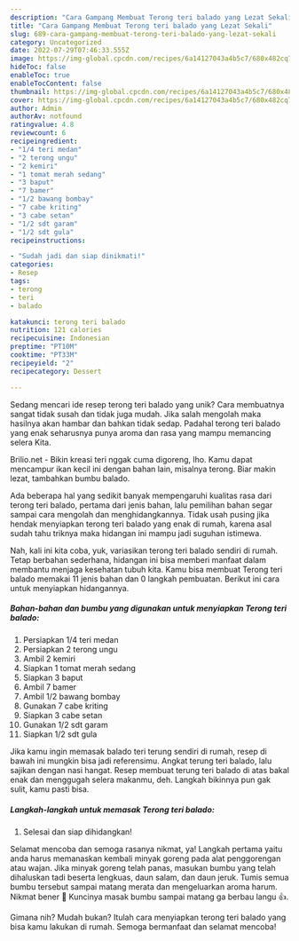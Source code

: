 ```yaml
---
description: "Cara Gampang Membuat Terong teri balado yang Lezat Sekali"
title: "Cara Gampang Membuat Terong teri balado yang Lezat Sekali"
slug: 689-cara-gampang-membuat-terong-teri-balado-yang-lezat-sekali
category: Uncategorized
date: 2022-07-29T07:46:33.555Z
image: https://img-global.cpcdn.com/recipes/6a14127043a4b5c7/680x482cq70/terong-teri-balado-foto-resep-utama.jpg
hideToc: false
enableToc: true
enableTocContent: false
thumbnail: https://img-global.cpcdn.com/recipes/6a14127043a4b5c7/680x482cq70/terong-teri-balado-foto-resep-utama.jpg
cover: https://img-global.cpcdn.com/recipes/6a14127043a4b5c7/680x482cq70/terong-teri-balado-foto-resep-utama.jpg
author: Admin
authorAv: notfound
ratingvalue: 4.8
reviewcount: 6
recipeingredient:
- "1/4 teri medan"
- "2 terong ungu"
- "2 kemiri"
- "1 tomat merah sedang"
- "3 baput"
- "7 bamer"
- "1/2 bawang bombay"
- "7 cabe kriting"
- "3 cabe setan"
- "1/2 sdt garam"
- "1/2 sdt gula"
recipeinstructions:

- "Sudah jadi dan siap dinikmati!"
categories:
- Resep
tags:
- terong
- teri
- balado

katakunci: terong teri balado 
nutrition: 121 calories
recipecuisine: Indonesian
preptime: "PT10M"
cooktime: "PT33M"
recipeyield: "2"
recipecategory: Dessert

---
```





Sedang mencari ide resep terong teri balado yang unik? Cara membuatnya sangat tidak susah dan tidak juga mudah. Jika salah mengolah maka hasilnya akan hambar dan bahkan tidak sedap. Padahal terong teri balado yang enak seharusnya punya aroma dan rasa yang mampu memancing selera Kita.





Brilio.net - Bikin kreasi teri nggak cuma digoreng, lho. Kamu dapat mencampur ikan kecil ini dengan bahan lain, misalnya terong. Biar makin lezat, tambahkan bumbu balado.

Ada beberapa hal yang sedikit banyak mempengaruhi kualitas rasa dari terong teri balado, pertama dari jenis bahan, lalu pemilihan bahan segar sampai cara mengolah dan menghidangkannya. Tidak usah pusing jika hendak menyiapkan terong teri balado yang enak di rumah, karena asal sudah tahu triknya maka hidangan ini mampu jadi suguhan istimewa.






Nah, kali ini kita coba, yuk, variasikan terong teri balado sendiri di rumah. Tetap berbahan sederhana, hidangan ini bisa memberi manfaat dalam membantu menjaga kesehatan tubuh kita. Kamu bisa membuat Terong teri balado memakai 11 jenis bahan dan 0 langkah pembuatan. Berikut ini cara untuk menyiapkan hidangannya.

<!--inarticleads1-->

##### Bahan-bahan dan bumbu yang digunakan untuk menyiapkan Terong teri balado:

1. Persiapkan 1/4 teri medan
1. Persiapkan 2 terong ungu
1. Ambil 2 kemiri
1. Siapkan 1 tomat merah sedang
1. Siapkan 3 baput
1. Ambil 7 bamer
1. Ambil 1/2 bawang bombay
1. Gunakan 7 cabe kriting
1. Siapkan 3 cabe setan
1. Gunakan 1/2 sdt garam
1. Siapkan 1/2 sdt gula


Jika kamu ingin memasak balado teri terung sendiri di rumah, resep di bawah ini mungkin bisa jadi referensimu. Angkat terung teri balado, lalu sajikan dengan nasi hangat. Resep membuat terung teri balado di atas bakal enak dan menggugah selera makanmu, deh. Langkah bikinnya pun gak sulit, kamu pasti bisa. 

<!--inarticleads2-->

##### Langkah-langkah untuk memasak Terong teri balado:


1. Selesai dan siap dihidangkan!

Selamat mencoba dan semoga rasanya nikmat, ya! Langkah pertama yaitu anda harus memanaskan kembali minyak goreng pada alat penggorengan atau wajan. Jika minyak goreng telah panas, masukan bumbu yang telah dihaluskan tadi beserta lengkuas, daun salam, dan daun jeruk. Tumis semua bumbu tersebut sampai matang merata dan mengeluarkan aroma harum. Nikmat bener 🤤 Kuncinya masak bumbu sampai matang ga berbau langu 👍. 

Gimana nih? Mudah bukan? Itulah cara menyiapkan terong teri balado yang bisa kamu lakukan di rumah. Semoga bermanfaat dan selamat mencoba!
